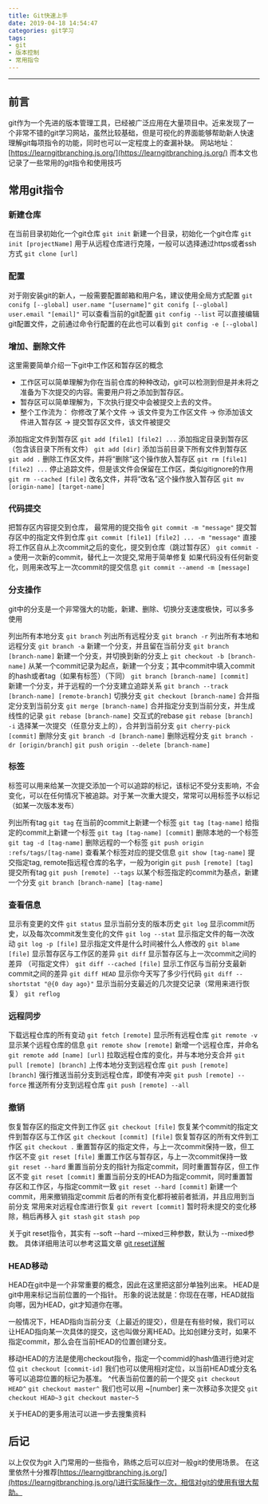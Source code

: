 ```yaml
---
title: Git快速上手
date: 2019-04-18 14:54:47
categories: git学习
tags:
- git
- 版本控制
- 常用指令
---
```

----
## 前言

git作为一个先进的版本管理工具，已经被广泛应用在大量项目中。近来发现了一个非常不错的git学习网站，虽然比较基础，但是可视化的界面能够帮助新人快速理解git每项指令的功能，同时也可以一定程度上的查漏补缺。
网站地址：[https://learngitbranching.js.org/](https://learngitbranching.js.org/)
而本文也记录了一些常用的git指令和使用技巧

## 常用git指令

### 新建仓库

在当前目录初始化一个git仓库
`git init` 
新建一个目录，初始化一个git仓库
`git init [projectName]` 
用于从远程仓库进行克隆，一般可以选择通过https或者ssh方式
`git clone [url]` 

### 配置

对于刚安装git的新人，一般需要配置邮箱和用户名，建议使用全局方式配置
`git conifg [--global] user.name "[username]"`
`git conifg [--global] user.email "[email]"`
可以查看当前的git配置
`git config --list` 
可以直接编辑git配置文件，之前通过命令行配置的在此也可以看到
`git config -e [--global]` 

### 增加、删除文件

这里需要简单介绍一下git中工作区和暂存区的概念
- 工作区可以简单理解为你在当前仓库的种种改动，git可以检测到但是并未将之准备为下次提交的内容。需要用户将之添加到暂存区。
- 暂存区可以简单理解为，下次执行提交中会被提交上去的文件。
- 整个工作流为： 你修改了某个文件 -> 该文件变为工作区文件 -> 你添加该文件进入暂存区 -> 提交暂存区文件，该文件被提交

添加指定文件到暂存区
`git add [file1] [file2] ...`
添加指定目录到暂存区（包含该目录下所有文件）
`git add [dir]`
添加当前目录下所有文件到暂存区
`git add .`
删除工作区文件，并将“删除”这个操作放入暂存区
`git rm [file1] [file2] ...`
停止追踪文件，但是该文件会保留在工作区，类似gitignore的作用
`git rm --cached [file]`
改名文件，并将“改名”这个操作放入暂存区
`git mv [origin-name] [target-name]`

### 代码提交

把暂存区内容提交到仓库， 最常用的提交指令
`git commit -m "message"`
提交暂存区中的指定文件到仓库
`git commit [file1] [file2] ... -m "message"`
直接将工作区自从上次commit之后的变化，提交到仓库（跳过暂存区）
`git commit -a`
使用一次新的commit，替代上一次提交,常用于简单修复
如果代码没有任何新变化，则用来改写上一次commit的提交信息
`git commit --amend -m [message]`

### 分支操作

git中的分支是一个非常强大的功能，新建、删除、切换分支速度极快，可以多多使用

列出所有本地分支
`git branch`
列出所有远程分支
`git branch -r`
列出所有本地和远程分支
`git branch -a`
新建一个分支，并且留在当前分支
`git branch [branch-name]`
新建一个分支，并切换到新的分支上
`git checkout -b [branch-name]`
从某一个commit记录为起点，新建一个分支；其中commit中填入commit的hash或者tag（如果有标签）（下同）
`git branch [branch-name] [commit] `
新建一个分支，并于远程的一个分支建立追踪关系
`git branch --track [branch-name] [remote-branch]`
切换分支
`git checkout [branch-name]`
合并指定分支到当前分支
`git merge [branch-name]`
合并指定分支到当前分支，并生成线性的记录
`git rebase [branch-name]`
交互式的rebase
`git rebase [branch] -i`
选择某一次提交（任意分支上的），合并到当前分支
`git cherry-pick [commit]`
删除分支
`git branch -d [branch-name]`
删除远程分支
`git branch -dr [origin/branch]`
`git push origin --delete [branch-name]`

### 标签

标签可以用来给某一次提交添加一个可以追踪的标记，该标记不受分支影响，不会变化，可以在任何情况下被追踪。对于某一次重大提交，常常可以用标签予以标记（如某一次版本发布）

列出所有tag
`git tag`
在当前的commit上新建一个标签
`git tag [tag-name]`
给指定的commit上新建一个标签
`git tag [tag-name] [commit]`
删除本地的一个标签
`git tag -d [tag-name]`
删除远程的一个标签
`git push origin :refs/tags/[tag-name]`
查看某个标签对应的提交信息
`git show [tag-name]`
提交指定tag, remote指远程仓库的名字，一般为origin
`git push [remote] [tag]`
提交所有tag
`git push [remote] --tags`
以某个标签指定的commit为基点，新建一个分支
`git branch [branch-name] [tag-name]`

### 查看信息

显示有变更的文件
`git status`
显示当前分支的版本历史
`git log`
显示commit历史，以及每次commit发生变化的文件
`git log --stat`
显示指定文件的每一次改动
`git log -p [file]`
显示指定文件是什么时间被什么人修改的
`git blame [file]`
显示暂存区与工作区的差异
`git diff`
显示暂存区与上一次commit之间的差异 （可指定文件）
`git diff --cached [file]`
显示工作区与当前分支最新commit之间的差异
`git diff HEAD`
显示你今天写了多少行代码
`git diff --shortstat "@{0 day ago}"`
显示当前分支最近的几次提交记录（常用来进行恢复）
`git reflog`

### 远程同步

下载远程仓库的所有变动
`git fetch [remote]`
显示所有远程仓库
`git remote -v`
显示某个远程仓库的信息
`git remote show [remote]`
新增一个远程仓库，并命名
`git remote add [name] [url]`
拉取远程仓库的变化，并与本地分支合并
`git pull [remote] [branch]`
上传本地分支到远程仓库
`git push [remote] [branch]`
强行推送当前分支到远程仓库，即使有冲突
`git push [remote] --force`
推送所有分支到远程仓库
`git push [remote] --all`

### 撤销

恢复暂存区的指定文件到工作区
`git checkout [file]`
恢复某个commit的指定文件到暂存区与工作区
`git checkout [commit] [file]`
恢复暂存区的所有文件到工作区
`git checkout .`
重置暂存区的指定文件，与上一次commit保持一致，但工作区不变
`git reset [file]`
重置工作区与暂存区，与上一次commit保持一致
`git reset --hard`
重置当前分支的指针为指定commit，同时重置暂存区，但工作区不变
`git reset [commit]`
重置当前分支的HEAD为指定commit，同时重置暂存区和工作区，与指定commit一致
`git reset --hard [commit]`
新建一个commit，用来撤销指定commit
后者的所有变化都将被前者抵消，并且应用到当前分支
常用来对远程仓库进行恢复
`git revert [commit]`
暂时将未提交的变化移除，稍后再移入
`git stash`
`git stash pop`

关于git reset指令，其实有 --soft --hard --mixed三种参数，默认为 --mixed参数。
具体详细用法可以参考这篇文章 [git reset详解](https://segmentfault.com/a/1190000009658888)


### HEAD移动

HEAD在git中是一个非常重要的概念，因此在这里把这部分单独列出来。
HEAD是git中用来标记当前位置的一个指针。
形象的说法就是：你现在在哪，HEAD就指向哪，因为HEAD，git才知道你在哪。

一般情况下，HEAD指向当前分支（上最近的提交），但是在有些时候，我们可以让HEAD指向某一次具体的提交，这也叫做分离HEAD。比如创建分支时，如果不指定commit，那么会在当前HEAD的位置创建分支。

移动HEAD的方法是使用checkout指令，指定一个commid的hash值进行绝对定位
`git checkout [commit-id]`
我们也可以使用相对定位，以当前HEAD或分支名等可以追踪位置的标记为基准。 ^代表当前位置的前一个提交
`git checkout HEAD^`
`git checkout master^`
我们也可以用 ~[number] 来一次移动多次提交
`git checkout HEAD~3`
`git checkout master~5`

关于HEAD的更多用法可以进一步去搜集资料

## 后记

以上仅仅为git 入门常用的一些指令，熟练之后可以应对一般git的使用场景。
在这里依然十分推荐[https://learngitbranching.js.org/](https://learngitbranching.js.org/)进行实际操作一次，相信对git的使用有很大帮助。

